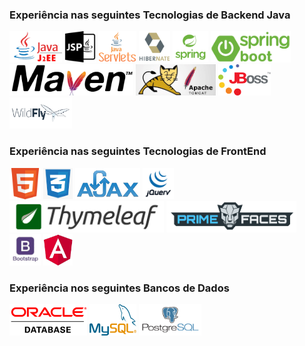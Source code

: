 ### Experiência nas seguintes Tecnologias de Backend Java

<div style="display:inline">
  <img alt="Java J2EE" widht='50' height='50' src="img/backend/j2ee.png" />
  <img alt="Java Server Pages" widht='50' height='50' src="img/backend/jsp.png" />
  <img alt="Servlets" widht='50' height='50' src="img/backend/servlet.png" />
  <img alt="Hibernate" widht='50' height='50' src="img/backend/hibernate.png" />
  <img alt="Framework Spring" widht='50' height='50' src="img/backend/spring.png" />
  <img alt="Framework SpringBoot" widht='50' height='50' src="img/backend/spring-boot.png" />
  <img alt="Maven Build" widht='50' height='50' src="img/backend/maven.png" />
  <img alt="Tomcat Server" widht='50' height='50' src="img/backend/tomcat.jpg" />
  <img alt="JBoss Server" widht='50' height='50' src="img/backend/jboss.png" />
  <img alt="WidFly Server" widht='50' height='50' src="img/backend/wildfly.png" />
</div>

### Experiência nas seguintes Tecnologias de FrontEnd

<div style="display:inline">
  <img alt="Java J2EE" widht='50' height='50' src="img/frontend/html.png" />
  <img alt="Java Server Pages" widht='50' height='50' src="img/frontend/css.png" />
  <img alt="Servlets" widht='50' height='50' src="img/frontend/ajax.png" />
  <img alt="Hibernate" widht='50' height='50' src="img/frontend/jq.png" />
  <img alt="Framework Spring" widht='50' height='50' src="img/frontend/thymeleaf.png" />
  <img alt="Framework SpringBoot" widht='50' height='50' src="img/frontend/primefaces.png" />
  <img alt="Tomcat Server" widht='50' height='50' src="img/frontend/bootstrap.jpg" />
  <img alt="Maven Build" widht='50' height='50' src="img/frontend/angular.jpg" />
</div>

### Experiência nos seguintes Bancos de Dados

<div style="display:inline">
  <img alt="Java J2EE" widht='50' height='50' src="img/databases/oracle.png" />
  <img alt="Java Server Pages" widht='50' height='50' src="img/databases/mysql1.png" />
  <img alt="Servlets" widht='50' height='50' src="img/databases/postgresql.png" />
</div>

